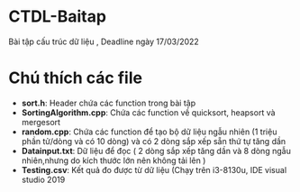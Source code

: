 # CTDL-Baitap
Bài tập cấu trúc dữ liệu , Deadline ngày 17/03/2022
<h1> Chú thích các file </h1>
<ul>
  <li><strong>sort.h</strong>: Header chứa các function trong bài tập </li>
  <li><strong>SortingAlgorithm.cpp</strong>: Chứa các function về quicksort, heapsort và mergesort </li>
  <li><strong>random.cpp</strong>: Chứa các function để tạo bộ dữ liệu ngẫu nhiên (1 triệu phần tử/dòng và có 10 dòng) và có 2 dòng sắp xếp sẵn thứ tự tăng dần </li>
  <li><strong>Datainput.txt</strong>: Dữ liệu để đọc ( 2 dòng sắp xếp tăng dần và 8 dòng ngẫu nhiên,nhưng do kích thước lớn nên không tải lên ) </li>
  <li><strong>Testing.csv</strong>: Kết quả đo được từ dữ liệu (Chạy trên i3-8130u, IDE visual studio 2019 </li>
</ul>
<!-- heighlihg -->

